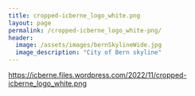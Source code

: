```yaml
---
title: cropped-icberne_logo_white.png
layout: page
permalink: /cropped-icberne_logo_white-png/
header:
  image: /assets/images/bernSkylineWide.jpg
  image_description: "City of Bern skyline"
---
```


https://icberne.files.wordpress.com/2022/11/cropped-icberne_logo_white.png